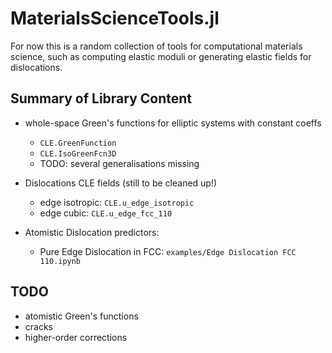 # MaterialsScienceTools.jl

For now this is a random collection of tools for computational materials
science, such as computing elastic moduli or generating elastic fields for
dislocations.

## Summary of Library Content

* whole-space Green's functions for elliptic systems with constant coeffs
   - `CLE.GreenFunction`
   - `CLE.IsoGreenFcn3D`
   - TODO: several generalisations missing

* Dislocations CLE fields (still to be cleaned up!)
   - edge isotropic: `CLE.u_edge_isotropic`
   - edge cubic: `CLE.u_edge_fcc_110`

* Atomistic Dislocation predictors:
   - Pure Edge Dislocation in FCC: `examples/Edge Dislocation FCC 110.ipynb`



## TODO

* atomistic Green's functions
* cracks
* higher-order corrections


<!-- [![Build Status](https://travis-ci.org/cortner/MaterialsScienceTools.jl.svg?branch=master)](https://travis-ci.org/cortner/MaterialsScienceTools.jl)

[![Coverage Status](https://coveralls.io/repos/cortner/MaterialsScienceTools.jl/badge.svg?branch=master&service=github)](https://coveralls.io/github/cortner/MaterialsScienceTools.jl?branch=master)

[![codecov.io](http://codecov.io/github/cortner/MaterialsScienceTools.jl/coverage.svg?branch=master)](http://codecov.io/github/cortner/MaterialsScienceTools.jl?branch=master)
-->
